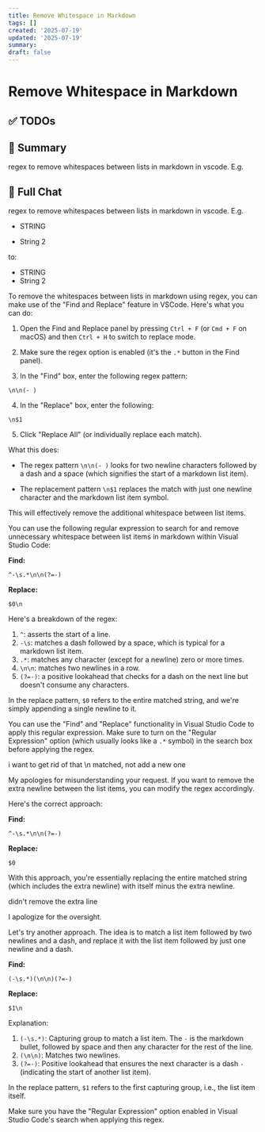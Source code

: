 ```yaml
---
title: Remove Whitespace in Markdown
tags: []
created: '2025-07-19'
updated: '2025-07-19'
summary:
draft: false
---
```


# Remove Whitespace in Markdown

## ✅ TODOs


## 📌 Summary
regex to remove whitespaces between lists in markdown in vscode. E.g.

## 🧠 Full Chat


regex to remove whitespaces between lists in markdown in vscode. E.g.

- STRING

- String 2

to:

- STRING
- String 2

To remove the whitespaces between lists in markdown using regex, you can make use of the "Find and Replace" feature in VSCode. Here's what you can do:

1. Open the Find and Replace panel by pressing `Ctrl + F` (or `Cmd + F` on macOS) and then `Ctrl + H` to switch to replace mode.
  
2. Make sure the regex option is enabled (it's the `.*` button in the Find panel).

3. In the "Find" box, enter the following regex pattern:
```
\n\n(- )
```

4. In the "Replace" box, enter the following:
```
\n$1
```

5. Click "Replace All" (or individually replace each match).

What this does:

- The regex pattern `\n\n(- )` looks for two newline characters followed by a dash and a space (which signifies the start of a markdown list item).

- The replacement pattern `\n$1` replaces the match with just one newline character and the markdown list item symbol.

This will effectively remove the additional whitespace between list items.

You can use the following regular expression to search for and remove unnecessary whitespace between list items in markdown within Visual Studio Code:

**Find:**
```
^-\s.*\n\n(?=-)
```

**Replace:**
```
$0\n
```

Here's a breakdown of the regex:

1. `^`: asserts the start of a line.
2. `-\s`: matches a dash followed by a space, which is typical for a markdown list item.
3. `.*`: matches any character (except for a newline) zero or more times.
4. `\n\n`: matches two newlines in a row.
5. `(?=-)`: a positive lookahead that checks for a dash on the next line but doesn't consume any characters.

In the replace pattern, `$0` refers to the entire matched string, and we're simply appending a single newline to it.

You can use the "Find" and "Replace" functionality in Visual Studio Code to apply this regular expression. Make sure to turn on the "Regular Expression" option (which usually looks like a `.*` symbol) in the search box before applying the regex.

i want to get rid of that \n matched, not add a new one

My apologies for misunderstanding your request. If you want to remove the extra newline between the list items, you can modify the regex accordingly.

Here's the correct approach:

**Find:**
```
^-\s.*\n\n(?=-)
```

**Replace:**
```
$0
```

With this approach, you're essentially replacing the entire matched string (which includes the extra newline) with itself minus the extra newline.

didn't remove the extra line

I apologize for the oversight.

Let's try another approach. The idea is to match a list item followed by two newlines and a dash, and replace it with the list item followed by just one newline and a dash.

**Find:** 
```
(-\s.*)(\n\n)(?=-)
```

**Replace:** 
```
$1\n
```

Explanation:

1. `(-\s.*)`: Capturing group to match a list item. The `-` is the markdown bullet, followed by space and then any character for the rest of the line.
2. `(\n\n)`: Matches two newlines.
3. `(?=-)`: Positive lookahead that ensures the next character is a dash `-` (indicating the start of another list item).

In the replace pattern, `$1` refers to the first capturing group, i.e., the list item itself.

Make sure you have the "Regular Expression" option enabled in Visual Studio Code's search when applying this regex.